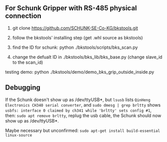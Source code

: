 ## For Schunk Gripper with RS-485 physical connection

1. git clone https://github.com/SCHUNK-SE-Co-KG/bkstools.git

2. follow the bkstools' installing step (get .whl source as bkstools)

3. find the ID for schunk: python ./bkstools/scripts/bks_scan.py

4. change the defualt ID in ./bkstools/bks_lib/bks_base.py (change slave_id to the scan_id)

testing demo: python ./bkstools/demo/demo_bks_grip_outside_inside.py

## Debugging

If the Schunk doesn't show up as /dev/ttyUSB*, but `lsusb` lists `QinHeng Electronics CH340 serial converter`, and
`sudo dmesg | grep brltty` shows `usbfs: interface 0 claimed by ch341 while 'brltty' sets config #1`, then:
`sudo apt remove brltty`, replug the usb cable, the Schunk should now show up as /dev/ttyUSB*.

Maybe necessary but unconfirmed: `sudo apt-get install build-essential linux-source`
